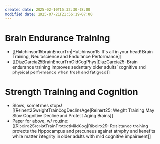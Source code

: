 ```yaml
---
created date: 2025-02-10T15:32:30-08:00
modified date: 2025-07-21T21:56:19-07:00
---
```

# Brain Endurance Training
- [[Hutchinson15brainEndurTrn|Hutchinson15: It's all in your head! Brain Training, Neuroscience and Endurance Performance]] 
- [[DiazGarcia25BrainEndurTrnOldCogPhys|DiazGarcia25: Brain endurance training improves sedentary older adults’ cognitive and physical performance when fresh and fatigued]]
# Strength Training and Cognition
- Slows, sometimes stops! [[Reinert25weightTrainCogDeclineAge|Reinert25: Weight Training May Slow Cognitive Decline and Protect Aging Brains]] 
- Paper for above, w/ routine: [[Ribeiro25resistTrainProtectMildCog|Ribeiro25: Resistance training protects the hippocampus and precuneus against atrophy and benefits white matter integrity in older adults with mild cognitive impairment]] 
